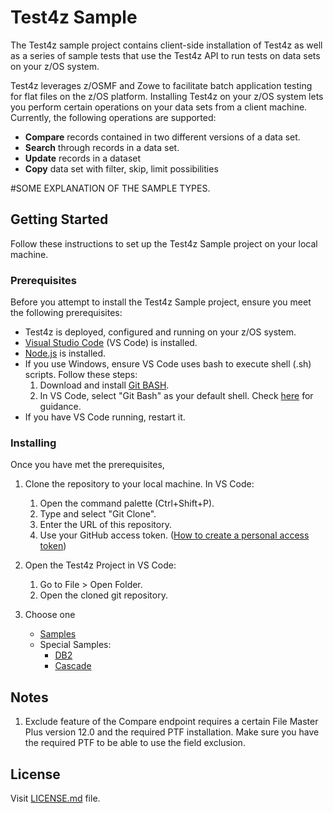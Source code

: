 # Test4z Sample
The Test4z sample project contains client-side installation of Test4z as well as a series of sample tests that use the Test4z API to run tests on data sets on your z/OS system.

Test4z leverages z/OSMF and Zowe to facilitate batch application testing for flat files on the z/OS platform. Installing Test4z on your z/OS system lets you perform certain operations on your data sets from a client machine. Currently, the following operations are supported:
* **Compare** records contained in two different versions of a data set.
* **Search** through records in a data set.
* **Update** records in a dataset
* **Copy** data set with filter, skip, limit possibilities

#SOME EXPLANATION OF THE SAMPLE TYPES.

## Getting Started
Follow these instructions to set up the Test4z Sample project on your local machine.

### Prerequisites
Before you attempt to install the Test4z Sample project, ensure you meet the following prerequisites:

* Test4z is deployed, configured and running on your z/OS system.
* [Visual Studio Code](https://code.visualstudio.com/download) (VS Code) is installed.
* [Node.js](https://nodejs.org/en/download/) is installed.
* If you use Windows, ensure VS Code uses bash to execute shell (.sh) scripts. Follow these steps:
    1. Download and install [Git BASH](https://git-scm.com/download/win).
    2. In VS Code, select "Git Bash" as your default shell. Check [here](https://code.visualstudio.com/docs/editor/integrated-terminal#_terminal-profiles) for guidance.
* If you have VS Code running, restart it.

### Installing
Once you have met the prerequisites, 

1. Clone the repository to your local machine. In VS Code:
    1. Open the command palette (Ctrl+Shift+P). 
    2. Type and select "Git Clone".
    3. Enter the URL of this repository. 
    4. Use your GitHub access token. ([How to create a personal access token](https://docs.github.com/en/github/authenticating-to-github/creating-a-personal-access-token))

2. Open the Test4z Project in VS Code:
    1. Go to File > Open Folder.
    2. Open the cloned git repository.
    
3. Choose one 

    * [Samples](/samples/README.md)
    * Special Samples:
        * [DB2](/supportive-cases/db2/README.md)
        * [Cascade](/supportive-cases/cascade/README.md)

## Notes
 
1. Exclude feature of the Compare endpoint requires a certain File Master Plus version 
   12.0 and the required PTF installation. Make sure you have the required PTF to be able to use the field exclusion.
  
## License
Visit [LICENSE.md](LICENSE.md) file.
